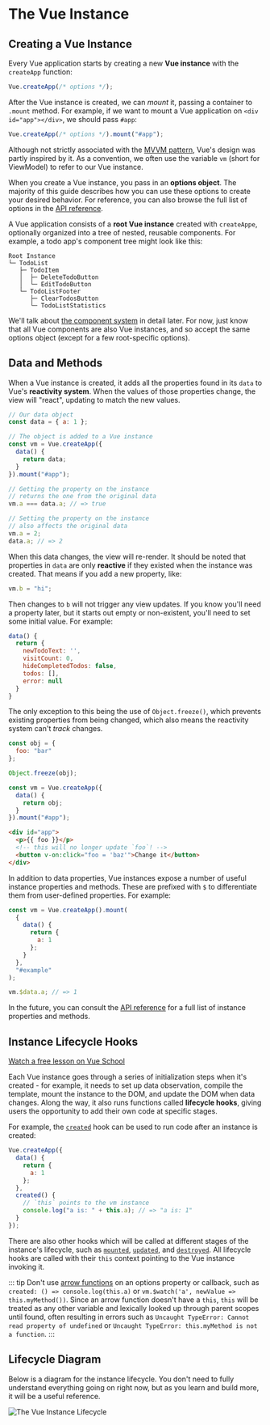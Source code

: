 # The Vue Instance

## Creating a Vue Instance

Every Vue application starts by creating a new **Vue instance** with the `createApp` function:

```js
Vue.createApp(/* options */);
```

After the Vue instance is created, we can _mount_ it, passing a container to `.mount` method. For example, if we want to mount a Vue application on `<div id="app"></div>`, we should pass `#app`:

```js
Vue.createApp(/* options */).mount("#app");
```

Although not strictly associated with the [MVVM pattern](https://en.wikipedia.org/wiki/Model_View_ViewModel), Vue's design was partly inspired by it. As a convention, we often use the variable `vm` (short for ViewModel) to refer to our Vue instance.

When you create a Vue instance, you pass in an **options object**. The majority of this guide describes how you can use these options to create your desired behavior. For reference, you can also browse the full list of options in the [API reference](TODO:../api/#Options-Data).

A Vue application consists of a **root Vue instance** created with `createAppe`, optionally organized into a tree of nested, reusable components. For example, a todo app's component tree might look like this:

```
Root Instance
└─ TodoList
   ├─ TodoItem
   │  ├─ DeleteTodoButton
   │  └─ EditTodoButton
   └─ TodoListFooter
      ├─ ClearTodosButton
      └─ TodoListStatistics
```

We'll talk about [the component system](TODO:components.html) in detail later. For now, just know that all Vue components are also Vue instances, and so accept the same options object (except for a few root-specific options).

## Data and Methods

When a Vue instance is created, it adds all the properties found in its `data` to Vue's **reactivity system**. When the values of those properties change, the view will "react", updating to match the new values.

```js
// Our data object
const data = { a: 1 };

// The object is added to a Vue instance
const vm = Vue.createApp({
  data() {
    return data;
  }
}).mount("#app");

// Getting the property on the instance
// returns the one from the original data
vm.a === data.a; // => true

// Setting the property on the instance
// also affects the original data
vm.a = 2;
data.a; // => 2
```

When this data changes, the view will re-render. It should be noted that properties in `data` are only **reactive** if they existed when the instance was created. That means if you add a new property, like:

```js
vm.b = "hi";
```

Then changes to `b` will not trigger any view updates. If you know you'll need a property later, but it starts out empty or non-existent, you'll need to set some initial value. For example:

```js
data() {
  return {
    newTodoText: '',
    visitCount: 0,
    hideCompletedTodos: false,
    todos: [],
    error: null
  }
}
```

The only exception to this being the use of `Object.freeze()`, which prevents existing properties from being changed, which also means the reactivity system can't _track_ changes.

```js
const obj = {
  foo: "bar"
};

Object.freeze(obj);

const vm = Vue.createApp({
  data() {
    return obj;
  }
}).mount("#app");
```

```html
<div id="app">
  <p>{{ foo }}</p>
  <!-- this will no longer update `foo`! -->
  <button v-on:click="foo = 'baz'">Change it</button>
</div>
```

In addition to data properties, Vue instances expose a number of useful instance properties and methods. These are prefixed with `$` to differentiate them from user-defined properties. For example:

```js
const vm = Vue.createApp().mount(
  {
    data() {
      return {
        a: 1
      };
    }
  },
  "#example"
);

vm.$data.a; // => 1
```

In the future, you can consult the [API reference](TODO:../api/#Instance-Properties) for a full list of instance properties and methods.

## Instance Lifecycle Hooks

<div class="vueschool"><a href="https://vueschool.io/lessons/understanding-the-vuejs-lifecycle-hooks?friend=vuejs" target="_blank" rel="sponsored noopener" title="Free Vue.js Lifecycle Hooks Lesson">Watch a free lesson on Vue School</a></div>

Each Vue instance goes through a series of initialization steps when it's created - for example, it needs to set up data observation, compile the template, mount the instance to the DOM, and update the DOM when data changes. Along the way, it also runs functions called **lifecycle hooks**, giving users the opportunity to add their own code at specific stages.

For example, the [`created`](TODO:../api/#created) hook can be used to run code after an instance is created:

```js
Vue.createApp({
  data() {
    return {
      a: 1
    };
  },
  created() {
    // `this` points to the vm instance
    console.log("a is: " + this.a); // => "a is: 1"
  }
});
```

There are also other hooks which will be called at different stages of the instance's lifecycle, such as [`mounted`](TODO:../api/#mounted), [`updated`](TODO:../api/#updated), and [`destroyed`](TODO:../api/#destroyed). All lifecycle hooks are called with their `this` context pointing to the Vue instance invoking it.

::: tip
Don't use [arrow functions](https://developer.mozilla.org/en/docs/Web/JavaScript/Reference/Functions/Arrow_functions) on an options property or callback, such as `created: () => console.log(this.a)` or `vm.$watch('a', newValue => this.myMethod())`. Since an arrow function doesn't have a `this`, `this` will be treated as any other variable and lexically looked up through parent scopes until found, often resulting in errors such as `Uncaught TypeError: Cannot read property of undefined` or `Uncaught TypeError: this.myMethod is not a function`.
:::

## Lifecycle Diagram

Below is a diagram for the instance lifecycle. You don't need to fully understand everything going on right now, but as you learn and build more, it will be a useful reference.

![The Vue Instance Lifecycle](/images/lifecycle.png)
